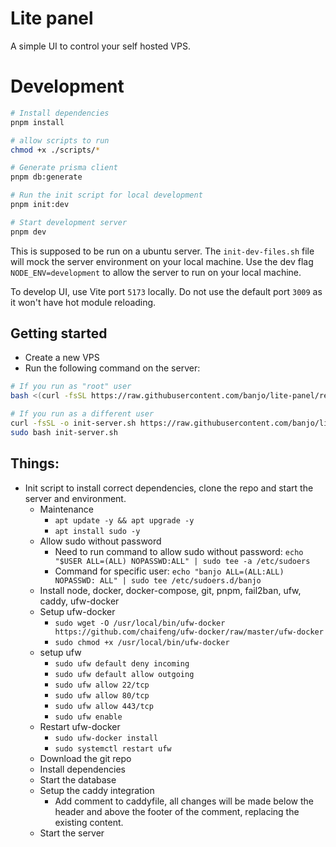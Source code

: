# Lite panel

A simple UI to control your self hosted VPS.

# Development

```bash
# Install dependencies
pnpm install

# allow scripts to run
chmod +x ./scripts/*

# Generate prisma client
pnpm db:generate

# Run the init script for local development
pnpm init:dev

# Start development server
pnpm dev
```

This is supposed to be run on a ubuntu server. The `init-dev-files.sh` file will mock the server environment on your local machine. Use the dev flag `NODE_ENV=development` to allow the server to run on your local machine.

To develop UI, use Vite port `5173` locally. Do not use the default port `3009` as it won't have hot module reloading.

## Getting started

-   Create a new VPS
-   Run the following command on the server:

```bash
# If you run as "root" user
bash <(curl -fsSL https://raw.githubusercontent.com/banjo/lite-panel/refs/heads/main/scripts/init-server.sh)

# If you run as a different user
curl -fsSL -o init-server.sh https://raw.githubusercontent.com/banjo/lite-panel/refs/heads/main/scripts/init-server.sh
sudo bash init-server.sh
```

## Things:

-   Init script to install correct dependencies, clone the repo and start the server and environment.
    -   Maintenance
        -   `apt update -y && apt upgrade -y`
        -   `apt install sudo -y`
    -   Allow sudo without password
        -   Need to run command to allow sudo without password: `echo "$USER ALL=(ALL) NOPASSWD:ALL" | sudo tee -a /etc/sudoers`
        -   Command for specific user: `echo "banjo ALL=(ALL:ALL) NOPASSWD: ALL" | sudo tee /etc/sudoers.d/banjo`
    -   Install node, docker, docker-compose, git, pnpm, fail2ban, ufw, caddy, ufw-docker
    -   Setup ufw-docker
        -   `sudo wget -O /usr/local/bin/ufw-docker https://github.com/chaifeng/ufw-docker/raw/master/ufw-docker`
        -   `sudo chmod +x /usr/local/bin/ufw-docker`
    -   setup ufw
        -   `sudo ufw default deny incoming`
        -   `sudo ufw default allow outgoing`
        -   `sudo ufw allow 22/tcp`
        -   `sudo ufw allow 80/tcp`
        -   `sudo ufw allow 443/tcp`
        -   `sudo ufw enable`
    -   Restart ufw-docker
        -   `sudo ufw-docker install`
        -   `sudo systemctl restart ufw`
    -   Download the git repo
    -   Install dependencies
    -   Start the database
    -   Setup the caddy integration
        -   Add comment to caddyfile, all changes will be made below the header and above the footer of the comment, replacing the existing content.
    -   Start the server

```

```
